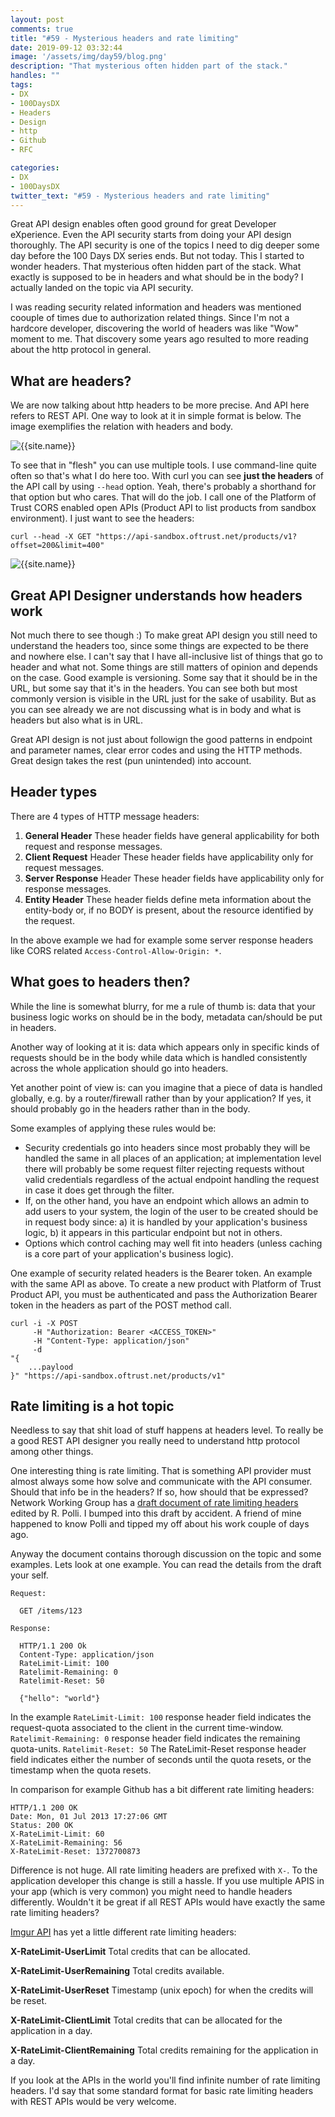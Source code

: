 ```yaml
---
layout: post
comments: true
title: "#59 - Mysterious headers and rate limiting"
date: 2019-09-12 03:32:44
image: '/assets/img/day59/blog.png'
description: "That mysterious often hidden part of the stack."
handles: "" 
tags:
- DX 
- 100DaysDX
- Headers
- Design
- http
- Github
- RFC

categories:
- DX
- 100DaysDX
twitter_text: "#59 - Mysterious headers and rate limiting"
---
```


Great API design enables often good ground for great Developer eXperience. Even the API security starts from doing your API design thoroughly. The API security is one of the topics I need to dig deeper some day before the 100 Days DX series ends. But not today. This I started to wonder headers. That mysterious often hidden part of the stack.  What exactly is supposed to be in headers and what should be in the body? I actually landed on the topic via API security. 

I was reading security related information and headers was mentioned coouple of times due to authorization related things. Since I'm not a hardcore developer, discovering the world of headers was like "Wow" moment to me. That discovery some years ago resulted to more reading about the http protocol in general. 

## What are headers?

We are now talking about http headers to be more precise. And API here refers to REST API. One way to look at it in simple format is below. The image exemplifies the relation with headers and body. 

<img itemprop="image" src="/assets/img/day59/headers.gif" alt="{{site.name}}"/>

To see that in "flesh" you can use multiple tools. I use command-line quite often so that's what I do here too. With curl you can see **just the headers** of the API call by using `--head` option. Yeah, there's probably a shorthand for that option but who cares. That will do the job. I call one of the Platform of Trust CORS enabled open APIs (Product API to list products from sandbox environment). I just want to see the headers: 

```
curl --head -X GET "https://api-sandbox.oftrust.net/products/v1?offset=200&limit=400"
```

<img itemprop="image" src="/assets/img/day59/pot.png" alt="{{site.name}}"/>

## Great API Designer understands how headers work

Not much there to see though :) To make great API design you still need to understand the headers too, since some things are expected to be there and nowhere else. I can't say that I have all-inclusive list of things that go to header and what not. Some things are still matters of opinion and depends on the case. Good example is versioning. Some say that it should be in the URL, but some say that it's in the headers. You can see both but most commonly version is visible in the URL just for the sake of usability. But as you can see already we are not discussing what is in body and what is headers but also what is in URL. 

Great API design is not just about followign the good patterns in endpoint and parameter names, clear error codes and using the HTTP methods. Great design takes the rest (pun unintended) into account. 

## Header types

There are 4 types of HTTP message headers:

1. **General Header** These header fields have general applicability for both request and response messages.
2. **Client Request** Header These header fields have applicability only for request messages.
3. **Server Response** Header These header fields have applicability only for response messages.
4. **Entity Header** These header fields define meta information about the entity-body or, if no BODY is present, about the resource identified by the request.

In the above example we had for example some server response headers like CORS related `Access-Control-Allow-Origin: *`. 

## What goes to headers then? 

While the line is somewhat blurry, for me a rule of thumb is: data that your business logic works on should be in the body, metadata can/should be put in headers.

Another way of looking at it is: data which appears only in specific kinds of requests should be in the body while data which is handled consistently across the whole application should go into headers.

Yet another point of view is: can you imagine that a piece of data is handled globally, e.g. by a router/firewall rather than by your application? If yes, it should probably go in the headers rather than in the body.

Some examples of applying these rules would be:

- Security credentials go into headers since most probably they will be handled the same in all places of an application; at implementation level there will probably be some request filter rejecting requests without valid credentials regardless of the actual endpoint handling the request in case it does get through the filter.
- If, on the other hand, you have an endpoint which allows an admin to add users to your system, the login of the user to be created should be in request body since: a) it is handled by your application's business logic, b) it appears in this particular endpoint but not in others.
- Options which control caching may well fit into headers (unless caching is a core part of your application's business logic).

One example of security related headers is the Bearer token. An example with the same API as above. To create a new product with Platform of Trust Product API, you must be authenticated and pass the Authorization Bearer token in the headers as part of the POST method call. 

```
curl -i -X POST 
     -H "Authorization: Bearer <ACCESS_TOKEN>" 
     -H "Content-Type: application/json" 
     -d 
"{
    ...paylood
}" "https://api-sandbox.oftrust.net/products/v1"
```

## Rate limiting is a hot topic

Needless to say that shit load of stuff happens at headers level. To really be a good REST API designer you really need to understand http protocol among other things. 

One interesting thing is rate limiting. That is something API provider must almost always some how solve and communicate with the API consumer. Should that info be in the headers? If so, how should that be expressed? Network Working Group has a [draft document of rate limiting headers](https://ioggstream.github.io/draft-polli-ratelimit-headers/draft-polli-ratelimit-headers.html) edited by R. Polli. I bumped into this draft by accident. A friend of mine happened to know Polli and tipped my off about his work couple of days ago.   

Anyway the document contains thorough discussion on the topic and some examples. Lets look at one example. You can read the details from the draft your self. 

```
Request:

  GET /items/123

Response:

  HTTP/1.1 200 Ok
  Content-Type: application/json
  RateLimit-Limit: 100
  Ratelimit-Remaining: 0
  Ratelimit-Reset: 50

  {"hello": "world"}
  ```

In the example `RateLimit-Limit: 100` response header field indicates the request-quota associated to the client in the current time-window. `Ratelimit-Remaining: 0` response header field indicates the remaining quota-units. `Ratelimit-Reset: 50` The RateLimit-Reset response header field indicates either the number of seconds until the quota resets, or the timestamp when the quota resets.

In comparison for example Github has a bit different rate limiting headers:

```
HTTP/1.1 200 OK
Date: Mon, 01 Jul 2013 17:27:06 GMT
Status: 200 OK
X-RateLimit-Limit: 60
X-RateLimit-Remaining: 56
X-RateLimit-Reset: 1372700873
``` 

Difference is not huge. All rate limiting headers are prefixed with `X-`. To the application developer this change is still a hassle. If you use multiple APIS in your app (which is very common) you might need to handle headers differently. Wouldn't it be great if all REST APIs would have exactly the same rate limiting headers? 

[Imgur API](https://apidocs.imgur.com/?version=latest) has yet a little different rate limiting headers: 

**X-RateLimit-UserLimit** Total credits that can be allocated.

**X-RateLimit-UserRemaining** Total credits available.

**X-RateLimit-UserReset** Timestamp (unix epoch) for when the credits will be reset.

**X-RateLimit-ClientLimit** Total credits that can be allocated for the application in a day.

**X-RateLimit-ClientRemaining** Total credits remaining for the application in a day.

If you look at the APIs in the world you'll find infinite number of rate limiting headers. I'd say that some standard format for basic rate limiting headers with REST APIs would be very welcome. 